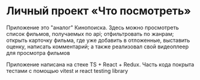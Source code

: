 # Личный проект «Что посмотреть»

Приложение это "аналог" Кинопоиска. Здесь можно просмотреть список фильмов, получаемых по api; отфильтровать по жанрам; открыть карточку фильма, где уже добавить в отложенные, выставить оценку, написать комментарий; а также реализовал свой видеоплеер для просмотра фильмов

Приложение написана на стеке TS + React + Redux. Часть кода покрыта тестами с помощью vitest и react testing library
